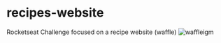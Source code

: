 # recipes-website
Rocketseat Challenge focused on a recipe website (waffle) 
![waffleigm](https://user-images.githubusercontent.com/95758854/190005711-01b5acae-33e2-4545-814a-b6fc4880f848.png)

